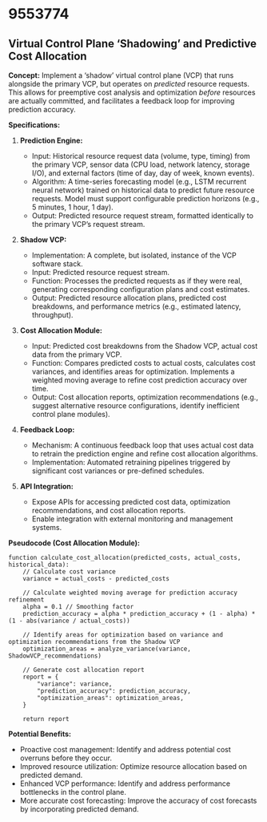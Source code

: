 # 9553774

## Virtual Control Plane ‘Shadowing’ and Predictive Cost Allocation

**Concept:** Implement a ‘shadow’ virtual control plane (VCP) that runs alongside the primary VCP, but operates on *predicted* resource requests. This allows for preemptive cost analysis and optimization *before* resources are actually committed, and facilitates a feedback loop for improving prediction accuracy.

**Specifications:**

1.  **Prediction Engine:**
    *   Input: Historical resource request data (volume, type, timing) from the primary VCP, sensor data (CPU load, network latency, storage I/O), and external factors (time of day, day of week, known events).
    *   Algorithm: A time-series forecasting model (e.g., LSTM recurrent neural network) trained on historical data to predict future resource requests.  Model must support configurable prediction horizons (e.g., 5 minutes, 1 hour, 1 day).
    *   Output: Predicted resource request stream, formatted identically to the primary VCP’s request stream.

2.  **Shadow VCP:**
    *   Implementation: A complete, but isolated, instance of the VCP software stack.
    *   Input: Predicted resource request stream.
    *   Function: Processes the predicted requests as if they were real, generating corresponding configuration plans and cost estimates.
    *   Output: Predicted resource allocation plans, predicted cost breakdowns, and performance metrics (e.g., estimated latency, throughput).

3.  **Cost Allocation Module:**
    *   Input: Predicted cost breakdowns from the Shadow VCP, actual cost data from the primary VCP.
    *   Function: Compares predicted costs to actual costs, calculates cost variances, and identifies areas for optimization. Implements a weighted moving average to refine cost prediction accuracy over time.
    *   Output: Cost allocation reports, optimization recommendations (e.g., suggest alternative resource configurations, identify inefficient control plane modules).

4.  **Feedback Loop:**
    *   Mechanism: A continuous feedback loop that uses actual cost data to retrain the prediction engine and refine cost allocation algorithms.
    *   Implementation: Automated retraining pipelines triggered by significant cost variances or pre-defined schedules.

5.  **API Integration:**
    *   Expose APIs for accessing predicted cost data, optimization recommendations, and cost allocation reports.
    *   Enable integration with external monitoring and management systems.

**Pseudocode (Cost Allocation Module):**

```
function calculate_cost_allocation(predicted_costs, actual_costs, historical_data):
    // Calculate cost variance
    variance = actual_costs - predicted_costs

    // Calculate weighted moving average for prediction accuracy refinement
    alpha = 0.1 // Smoothing factor
    prediction_accuracy = alpha * prediction_accuracy + (1 - alpha) * (1 - abs(variance / actual_costs))

    // Identify areas for optimization based on variance and optimization recommendations from the Shadow VCP
    optimization_areas = analyze_variance(variance, ShadowVCP_recommendations)

    // Generate cost allocation report
    report = {
        "variance": variance,
        "prediction_accuracy": prediction_accuracy,
        "optimization_areas": optimization_areas,
    }

    return report
```

**Potential Benefits:**

*   Proactive cost management: Identify and address potential cost overruns before they occur.
*   Improved resource utilization: Optimize resource allocation based on predicted demand.
*   Enhanced VCP performance: Identify and address performance bottlenecks in the control plane.
*   More accurate cost forecasting: Improve the accuracy of cost forecasts by incorporating predicted demand.